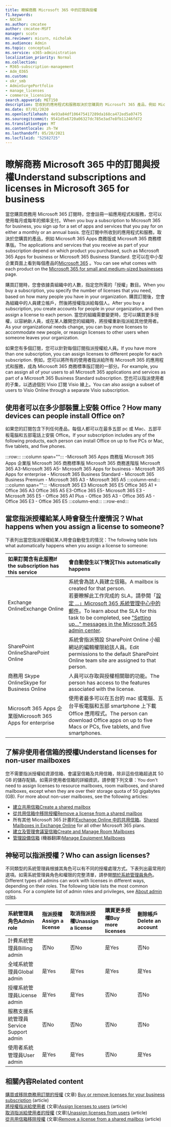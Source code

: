 ```yaml
---
title: 瞭解商務 Microsoft 365 中的訂閱與授權
f1.keywords:
- NOCSH
ms.author: cmcatee
author: cmcatee-MSFT
manager: scotv
ms.reviewer: micurn, nicholak
ms.audience: Admin
ms.topic: conceptual
ms.service: o365-administration
localization_priority: Normal
ms.collection:
- M365-subscription-management
- Adm_O365
ms.custom:
- okr_smb
- AdminSurgePortfolio
- manage_licenses
- commerce_licensing
search.appverid: MET150
description: 您收到的應用程式和服務取決於您購買的 Microsoft 365 產品，例如 Microsoft 365 Apps 商務版。
ms.date: 07/01/2020
ms.openlocfilehash: 4e93a84df106475417289da168ca472ed5a07475
ms.sourcegitcommit: 9541d5e6720a06327dc785e3ad7e8fb11246fd72
ms.translationtype: MT
ms.contentlocale: zh-TW
ms.lasthandoff: 05/20/2021
ms.locfileid: "52582725"
---
```

# <a name="understand-subscriptions-and-licenses-in-microsoft-365-for-business"></a><span data-ttu-id="5ffaa-103">瞭解商務 Microsoft 365 中的訂閱與授權</span><span class="sxs-lookup"><span data-stu-id="5ffaa-103">Understand subscriptions and licenses in Microsoft 365 for business</span></span>

<span data-ttu-id="5ffaa-104">當您購買商務用 Microsoft 365 訂閱時，您會註冊一組應用程式和服務，您可以使用每月或每年的頻率支付。</span><span class="sxs-lookup"><span data-stu-id="5ffaa-104">When you buy a subscription to Microsoft 365 for business, you sign up for a set of apps and services that you pay for on either a monthly or an annual basis.</span></span> <span data-ttu-id="5ffaa-105">您在訂閱中所收到的應用程式和服務，取決於您購買的產品，例如 Microsoft 365 Apps 商務版或 Microsoft 365 商務標準版。</span><span class="sxs-lookup"><span data-stu-id="5ffaa-105">The applications and services that you receive as part of your subscription depend on which product you purchased, such as Microsoft 365 Apps for business or Microsoft 365 Business Standard.</span></span> <span data-ttu-id="5ffaa-106">您可以在中小型企業頁面上看到每個產品的[Microsoft 365](https://products.office.com/compare-all-microsoft-office-products?&activetab=tab:primaryr1) 。</span><span class="sxs-lookup"><span data-stu-id="5ffaa-106">You can see what comes with each product on the [Microsoft 365 for small and medium-sized businesses](https://products.office.com/compare-all-microsoft-office-products?&activetab=tab:primaryr1) page.</span></span>

<span data-ttu-id="5ffaa-107">購買訂閱時，您會依據貴組織中的人數，指定您所需的「授權」數目。</span><span class="sxs-lookup"><span data-stu-id="5ffaa-107">When you buy a subscription, you specify the number of licenses that you need, based on how many people you have in your organization.</span></span> <span data-ttu-id="5ffaa-108">購買訂閱後，您會為組織中的人員建立帳戶，然後將授權指派給每個人。</span><span class="sxs-lookup"><span data-stu-id="5ffaa-108">After you buy a subscription, you create accounts for people in your organization, and then assign a license to each person.</span></span> <span data-ttu-id="5ffaa-109">當您的組織需要變更時，您可以購買更多授權，以容納新人員，或在某人離開您的組織時，將授權重新指派給其他使用者。</span><span class="sxs-lookup"><span data-stu-id="5ffaa-109">As your organizational needs change, you can buy more licenses to accommodate new people, or reassign licenses to other users when someone leaves your organization.</span></span>

<span data-ttu-id="5ffaa-110">如果您有多個訂閱，您可以針對每個訂閱指派授權給人員。</span><span class="sxs-lookup"><span data-stu-id="5ffaa-110">If you have more than one subscription, you can assign licenses to different people for each subscription.</span></span> <span data-ttu-id="5ffaa-111">例如，您可以將所有的使用者指派給所有 Microsoft 365 的應用程式和服務，成為 Microsoft 365 商務標準版訂閱的一部分。</span><span class="sxs-lookup"><span data-stu-id="5ffaa-111">For example, you can assign all of your users to all Microsoft 365 applications and services as part of a Microsoft 365 Business Standard subscription.</span></span> <span data-ttu-id="5ffaa-112">您也可以指派使用者的子集，以透過個別 Visio 訂閱 Visio 線上。</span><span class="sxs-lookup"><span data-stu-id="5ffaa-112">You can also assign  a subset of users to Visio Online through a separate Visio subscription.</span></span>

## <a name="how-many-devices-can-people-install-office-on"></a><span data-ttu-id="5ffaa-113">使用者可以在多少部裝置上安裝 Office？</span><span class="sxs-lookup"><span data-stu-id="5ffaa-113">How many devices can people install Office on?</span></span>

<span data-ttu-id="5ffaa-114">如果您的訂閱包含下列任何產品，每個人都可以在最多五部 pc 或 Mac、五部平板電腦和五部電話上安裝 Office。</span><span class="sxs-lookup"><span data-stu-id="5ffaa-114">If your subscription includes any of the following products, each person can install Office on up to five PCs or Mac, five tablets, and five phones.</span></span>

:::row:::
   :::column span="":::
        <span data-ttu-id="5ffaa-115">-Microsoft 365 Apps 商務版 Microsoft 365 Apps 企業版 Microsoft 365 商務標準版 Microsoft 365 商務進階版 Microsoft 365 A3-Microsoft 365 A5</span><span class="sxs-lookup"><span data-stu-id="5ffaa-115">- Microsoft 365 Apps for business      - Microsoft 365 Apps for enterprise      - Microsoft 365 Business Standard      - Microsoft 365 Business Premium      - Microsoft 365 A3      - Microsoft 365 A5</span></span>
   :::column-end:::
   :::column span="":::
        <span data-ttu-id="5ffaa-116">-Microsoft 365 E3 Microsoft 365 E5 Office 365 A1 + Office 365 A3 Office 365 A5 E3-Office 365 E5</span><span class="sxs-lookup"><span data-stu-id="5ffaa-116">- Microsoft 365 E3      - Microsoft 365 E5      - Office 365 A1 Plus      - Office 365 A3      - Office 365 A5      - Office 365 E3      - Office 365 E5</span></span>
   :::column-end:::
:::row-end:::

## <a name="what-happens-when-you-assign-a-license-to-someone"></a><span data-ttu-id="5ffaa-117">當您指派授權給某人時會發生什麼情況？</span><span class="sxs-lookup"><span data-stu-id="5ffaa-117">What happens when you assign a license to someone?</span></span>

<span data-ttu-id="5ffaa-118">下表列出當您指派授權給某人時會自動發生的情況：</span><span class="sxs-lookup"><span data-stu-id="5ffaa-118">The following table lists what automatically happens when you assign a license to someone:</span></span>
  
|<span data-ttu-id="5ffaa-119">**如果訂閱含有此服務**</span><span class="sxs-lookup"><span data-stu-id="5ffaa-119">**If the subscription has this service**</span></span>|<span data-ttu-id="5ffaa-120">**會自動發生以下情況**</span><span class="sxs-lookup"><span data-stu-id="5ffaa-120">**This automatically happens**</span></span>|
|:-----|:-----|
|<span data-ttu-id="5ffaa-121">Exchange Online</span><span class="sxs-lookup"><span data-stu-id="5ffaa-121">Exchange Online</span></span>  <br/> |<span data-ttu-id="5ffaa-122">系統會為該人員建立信箱。</span><span class="sxs-lookup"><span data-stu-id="5ffaa-122">A mailbox is created for that person.</span></span> <br/> <span data-ttu-id="5ffaa-123">若要瞭解此工作完成的 SLA，請參閱「[設定 ...」Microsoft 365 系統管理中心中的郵件](https://support.microsoft.com/help/2635238/setting-up-messages-in-the-office-365-admin-center)。</span><span class="sxs-lookup"><span data-stu-id="5ffaa-123">To learn about the SLA for this task to be completed, see ["Setting up..." messages in the Microsoft 365 admin center](https://support.microsoft.com/help/2635238/setting-up-messages-in-the-office-365-admin-center).</span></span> |
|<span data-ttu-id="5ffaa-124">SharePoint Online</span><span class="sxs-lookup"><span data-stu-id="5ffaa-124">SharePoint Online</span></span>  <br/> |<span data-ttu-id="5ffaa-125">系統會指派預設 SharePoint Online 小組網站的編輯權限給該人員。</span><span class="sxs-lookup"><span data-stu-id="5ffaa-125">Edit permissions to the default SharePoint Online team site are assigned to that person.</span></span>  <br/> |
|<span data-ttu-id="5ffaa-126">商務用 Skype Online</span><span class="sxs-lookup"><span data-stu-id="5ffaa-126">Skype for Business Online</span></span>  <br/> |<span data-ttu-id="5ffaa-127">人員可以存取與授權相關聯的功能。</span><span class="sxs-lookup"><span data-stu-id="5ffaa-127">The person has access to the features associated with the license.</span></span>  <br/> |
|<span data-ttu-id="5ffaa-128">Microsoft 365 Apps 企業版</span><span class="sxs-lookup"><span data-stu-id="5ffaa-128">Microsoft 365 Apps for enterprise</span></span>  <br/> |<span data-ttu-id="5ffaa-129">使用者最多可以在五台的 mac 或電腦、五台平板電腦和五部 smartphone 上下載 Office 應用程式。</span><span class="sxs-lookup"><span data-stu-id="5ffaa-129">The person can download Office apps on up to five Macs or PCs, five tablets, and five smartphones.</span></span>  <br/> |

## <a name="understand-licenses-for-non-user-mailboxes"></a><span data-ttu-id="5ffaa-130">了解非使用者信箱的授權</span><span class="sxs-lookup"><span data-stu-id="5ffaa-130">Understand licenses for non-user mailboxes</span></span>

<span data-ttu-id="5ffaa-p104">您不需要指派授權給資源信箱、會議室信箱及共用信箱，除非這些信箱超過其 50 GB 的儲存配額。如需非使用者信箱的詳細資訊，請參閱下列文章：</span><span class="sxs-lookup"><span data-stu-id="5ffaa-p104">You don't need to assign licenses to resource mailboxes, room mailboxes, and shared mailboxes, except when they are over their storage quota of 50 gigabytes (GB). For more about non-user mailboxes, see the following articles:</span></span>
  
- [<span data-ttu-id="5ffaa-133">建立共用信箱</span><span class="sxs-lookup"><span data-stu-id="5ffaa-133">Create a shared mailbox</span></span>](../../admin/email/create-a-shared-mailbox.md)
- [<span data-ttu-id="5ffaa-134">從共用信箱中移除授權</span><span class="sxs-lookup"><span data-stu-id="5ffaa-134">Remove a license from a shared mailbox</span></span>](../../admin/email/remove-license-from-shared-mailbox.md)
- <span data-ttu-id="5ffaa-135">所有其他 Microsoft 365 計畫的[Exchange Online 中的共用信箱](/exchange/collaboration-exo/shared-mailboxes)。</span><span class="sxs-lookup"><span data-stu-id="5ffaa-135">[Shared Mailboxes in Exchange Online](/exchange/collaboration-exo/shared-mailboxes) for all other Microsoft 365 plans.</span></span>
- [<span data-ttu-id="5ffaa-136">建立及管理會議室信箱</span><span class="sxs-lookup"><span data-stu-id="5ffaa-136">Create and Manage Room Mailboxes</span></span>](/exchange/recipients-in-exchange-online/manage-room-mailboxes)
- <span data-ttu-id="5ffaa-137">[管理設備信箱](/exchange/recipients-in-exchange-online/manage-equipment-mailboxes) (機器翻譯)</span><span class="sxs-lookup"><span data-stu-id="5ffaa-137">[Manage Equipment Mailboxes](/exchange/recipients-in-exchange-online/manage-equipment-mailboxes)</span></span>

## <a name="who-can-assign-licenses"></a><span data-ttu-id="5ffaa-138">神秘可以指派授權？</span><span class="sxs-lookup"><span data-stu-id="5ffaa-138">Who can assign licenses?</span></span>

<span data-ttu-id="5ffaa-p105">不同類型的系統管理員根據其角色可以有不同的授權處理方式。下表列出最常用的選項。如需系統管理員角色和權限的完整清單，請參閱[關於系統管理員角色](../../admin/add-users/about-admin-roles.md)。</span><span class="sxs-lookup"><span data-stu-id="5ffaa-p105">Different types of admins can work with licenses in different ways, depending on their roles. The following table lists the most common options. For a complete list of admin roles and privileges, see [About admin roles](../../admin/add-users/about-admin-roles.md).</span></span>
  
|<span data-ttu-id="5ffaa-142">**系統管理員角色**</span><span class="sxs-lookup"><span data-stu-id="5ffaa-142">**Admin role**</span></span>|<span data-ttu-id="5ffaa-143">**指派授權**</span><span class="sxs-lookup"><span data-stu-id="5ffaa-143">**Assign a license**</span></span>|<span data-ttu-id="5ffaa-144">**取消指派授權**</span><span class="sxs-lookup"><span data-stu-id="5ffaa-144">**Unassign a license**</span></span>|<span data-ttu-id="5ffaa-145">**購買更多授權**</span><span class="sxs-lookup"><span data-stu-id="5ffaa-145">**Buy more licenses**</span></span>|<span data-ttu-id="5ffaa-146">**刪除帳戶**</span><span class="sxs-lookup"><span data-stu-id="5ffaa-146">**Delete an account**</span></span>|
|:-----|:-----|:-----|:-----|:-----|
|<span data-ttu-id="5ffaa-147">計費系統管理員</span><span class="sxs-lookup"><span data-stu-id="5ffaa-147">Billing admin</span></span>  <br/> |<span data-ttu-id="5ffaa-148">否</span><span class="sxs-lookup"><span data-stu-id="5ffaa-148">No</span></span>  <br/> |<span data-ttu-id="5ffaa-149">否</span><span class="sxs-lookup"><span data-stu-id="5ffaa-149">No</span></span>  <br/> |<span data-ttu-id="5ffaa-150">是</span><span class="sxs-lookup"><span data-stu-id="5ffaa-150">Yes</span></span>  <br/> |<span data-ttu-id="5ffaa-151">否</span><span class="sxs-lookup"><span data-stu-id="5ffaa-151">No</span></span>  <br/> |
|<span data-ttu-id="5ffaa-152">全域系統管理員</span><span class="sxs-lookup"><span data-stu-id="5ffaa-152">Global admin</span></span>  <br/> |<span data-ttu-id="5ffaa-153">是</span><span class="sxs-lookup"><span data-stu-id="5ffaa-153">Yes</span></span>  <br/> |<span data-ttu-id="5ffaa-154">是</span><span class="sxs-lookup"><span data-stu-id="5ffaa-154">Yes</span></span>  <br/> |<span data-ttu-id="5ffaa-155">是</span><span class="sxs-lookup"><span data-stu-id="5ffaa-155">Yes</span></span>  <br/> |<span data-ttu-id="5ffaa-156">是</span><span class="sxs-lookup"><span data-stu-id="5ffaa-156">Yes</span></span>  <br/> |
|<span data-ttu-id="5ffaa-157">授權系統管理員</span><span class="sxs-lookup"><span data-stu-id="5ffaa-157">License admin</span></span> <br/> |<span data-ttu-id="5ffaa-158">是</span><span class="sxs-lookup"><span data-stu-id="5ffaa-158">Yes</span></span> <br/>|<span data-ttu-id="5ffaa-159">是</span><span class="sxs-lookup"><span data-stu-id="5ffaa-159">Yes</span></span> <br/> |<span data-ttu-id="5ffaa-160">否</span><span class="sxs-lookup"><span data-stu-id="5ffaa-160">No</span></span> <br/> |<span data-ttu-id="5ffaa-161">否</span><span class="sxs-lookup"><span data-stu-id="5ffaa-161">No</span></span> <br/> |
|<span data-ttu-id="5ffaa-162">服務支援系統管理員</span><span class="sxs-lookup"><span data-stu-id="5ffaa-162">Service Support admin</span></span>  <br/> |<span data-ttu-id="5ffaa-163">否</span><span class="sxs-lookup"><span data-stu-id="5ffaa-163">No</span></span>  <br/> |<span data-ttu-id="5ffaa-164">否</span><span class="sxs-lookup"><span data-stu-id="5ffaa-164">No</span></span>  <br/> |<span data-ttu-id="5ffaa-165">否</span><span class="sxs-lookup"><span data-stu-id="5ffaa-165">No</span></span>  <br/> |<span data-ttu-id="5ffaa-166">否</span><span class="sxs-lookup"><span data-stu-id="5ffaa-166">No</span></span>  <br/> |
|<span data-ttu-id="5ffaa-167">使用者系統管理員</span><span class="sxs-lookup"><span data-stu-id="5ffaa-167">User admin</span></span>  <br/> |<span data-ttu-id="5ffaa-168">是</span><span class="sxs-lookup"><span data-stu-id="5ffaa-168">Yes</span></span>  <br/> |<span data-ttu-id="5ffaa-169">是</span><span class="sxs-lookup"><span data-stu-id="5ffaa-169">Yes</span></span>  <br/> |<span data-ttu-id="5ffaa-170">否</span><span class="sxs-lookup"><span data-stu-id="5ffaa-170">No</span></span>  <br/> |<span data-ttu-id="5ffaa-171">是</span><span class="sxs-lookup"><span data-stu-id="5ffaa-171">Yes</span></span>  <br/> |

## <a name="related-content"></a><span data-ttu-id="5ffaa-172">相關內容</span><span class="sxs-lookup"><span data-stu-id="5ffaa-172">Related content</span></span>

<span data-ttu-id="5ffaa-173">[購買或移除商務用訂閱的授權](buy-licenses.md) (文章) </span><span class="sxs-lookup"><span data-stu-id="5ffaa-173">[Buy or remove licenses for your business subscription](buy-licenses.md) (article)</span></span>\
<span data-ttu-id="5ffaa-174">[將授權指派給使用者](../../admin/manage/assign-licenses-to-users.md) (文章)</span><span class="sxs-lookup"><span data-stu-id="5ffaa-174">[Assign licenses to users](../../admin/manage/assign-licenses-to-users.md) (article)</span></span>\
<span data-ttu-id="5ffaa-175">[取消指派給使用者的授權](../../admin/manage/remove-licenses-from-users.md) (文章)</span><span class="sxs-lookup"><span data-stu-id="5ffaa-175">[Unassign licenses from users](../../admin/manage/remove-licenses-from-users.md) (article)</span></span>\
<span data-ttu-id="5ffaa-176">[從共用信箱移除授權](../../admin/email/remove-license-from-shared-mailbox.md) (文章)</span><span class="sxs-lookup"><span data-stu-id="5ffaa-176">[Remove a license from a shared mailbox](../../admin/email/remove-license-from-shared-mailbox.md) (article)</span></span>

